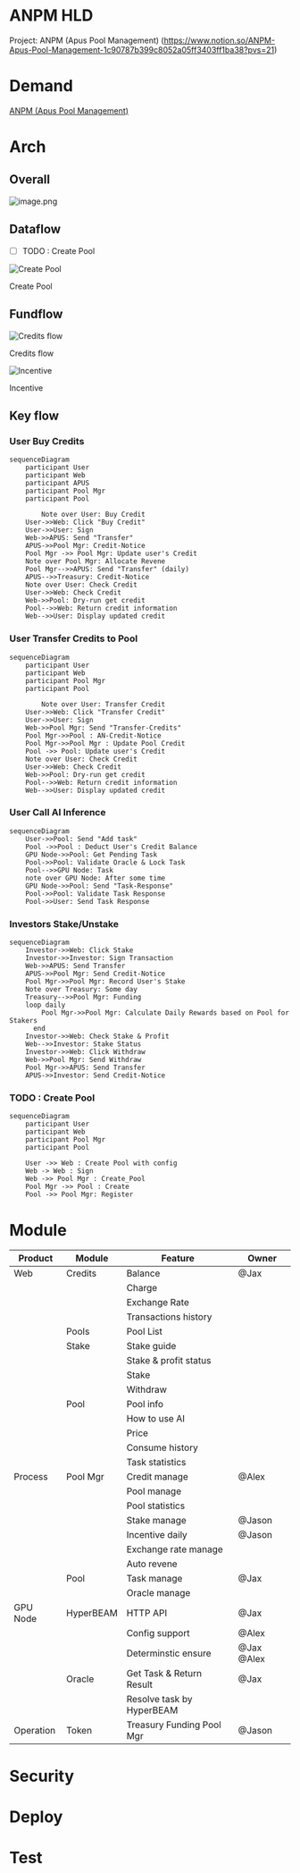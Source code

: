 # ANPM HLD

Project: ANPM (Apus Pool Management) (https://www.notion.so/ANPM-Apus-Pool-Management-1c90787b399c8052a05ff3403ff1ba38?pvs=21)

# Demand

[ANPM (Apus Pool Management)](https://www.notion.so/ANPM-Apus-Pool-Management-1c90787b399c8052a05ff3403ff1ba38?pvs=21) 

# Arch

## Overall

![image.png](ANPM%20HLD%201d00787b399c80dd8dc7c999d563a233/image.png)

## Dataflow

- [ ]  TODO : Create Pool

![Create Pool](ANPM%20HLD%201d00787b399c80dd8dc7c999d563a233/image%201.png)

Create Pool

## Fundflow

![Credits flow](ANPM%20HLD%201d00787b399c80dd8dc7c999d563a233/image%202.png)

Credits flow

![Incentive](ANPM%20HLD%201d00787b399c80dd8dc7c999d563a233/image%203.png)

Incentive

## Key flow

### User Buy Credits

```mermaid
sequenceDiagram
    participant User
    participant Web
    participant APUS
    participant Pool Mgr
    participant Pool

		Note over User: Buy Credit
    User->>Web: Click "Buy Credit"
    User->>User: Sign
    Web->>APUS: Send "Transfer"
    APUS->>Pool Mgr: Credit-Notice
    Pool Mgr ->> Pool Mgr: Update user's Credit
    Note over Pool Mgr: Allocate Revene
    Pool Mgr-->>APUS: Send "Transfer" (daily)
    APUS-->>Treasury: Credit-Notice
    Note over User: Check Credit
    User->>Web: Check Credit
    Web->>Pool: Dry-run get credit
    Pool-->>Web: Return credit information
    Web-->>User: Display updated credit

```

### User Transfer Credits to Pool

```mermaid
sequenceDiagram
    participant User
    participant Web
    participant Pool Mgr
    participant Pool

		Note over User: Transfer Credit
    User->>Web: Click "Transfer Credit"
    User->>User: Sign
    Web->>Pool Mgr: Send "Transfer-Credits"
    Pool Mgr->>Pool : AN-Credit-Notice
    Pool Mgr->>Pool Mgr : Update Pool Credit
    Pool ->> Pool: Update user's Credit
    Note over User: Check Credit
    User->>Web: Check Credit
    Web->>Pool: Dry-run get credit
    Pool-->>Web: Return credit information
    Web-->>User: Display updated credit
```

### User Call AI Inference

```mermaid
sequenceDiagram
    User->>Pool: Send "Add task"
    Pool ->>Pool : Deduct User's Credit Balance
    GPU Node->>Pool: Get Pending Task
    Pool->>Pool: Validate Oracle & Lock Task
    Pool-->>GPU Node: Task
    note over GPU Node: After some time
    GPU Node->>Pool: Send "Task-Response"
    Pool->>Pool: Validate Task Response
    Pool->>User: Send Task Response
```

### Investors Stake/Unstake

```mermaid
sequenceDiagram
    Investor->>Web: Click Stake
    Investor->>Investor: Sign Transaction
    Web->>APUS: Send Transfer
    APUS->>Pool Mgr: Send Credit-Notice
    Pool Mgr->>Pool Mgr: Record User's Stake
    Note over Treasury: Some day
    Treasury-->>Pool Mgr: Funding
    loop daily
	    Pool Mgr->>Pool Mgr: Calculate Daily Rewards based on Pool for Stakers
	  end
    Investor->>Web: Check Stake & Profit
    Web-->>Investor: Stake Status
    Investor->>Web: Click Withdraw
    Web->>Pool Mgr: Send Withdraw
    Pool Mgr->>APUS: Send Transfer
    APUS->>Investor: Send Credit-Notice

```

### TODO : Create Pool

```mermaid
sequenceDiagram
    participant User
    participant Web
    participant Pool Mgr
    participant Pool

    User ->> Web : Create Pool with config
    Web -> Web : Sign
    Web ->> Pool Mgr : Create_Pool
    Pool Mgr ->> Pool : Create
    Pool ->> Pool Mgr: Register
```

# Module

| Product | Module | Feature | Owner |
| --- | --- | --- | --- |
| Web | Credits | Balance | @Jax |
|  |  | Charge |  |
|  |  | Exchange Rate |  |
|  |  | Transactions history |  |
|  | Pools | Pool List |  |
|  | Stake | Stake guide |  |
|  |  | Stake & profit status |  |
|  |  | Stake |  |
|  |  | Withdraw |  |
|  | Pool | Pool info |  |
|  |  | How to use AI |  |
|  |  | Price |  |
|  |  | Consume history |  |
|  |  | Task statistics |  |
| Process | Pool Mgr | Credit manage | @Alex |
|  |  | Pool manage |  |
|  |  | Pool statistics |  |
|  |  | Stake manage | @Jason |
|  |  | Incentive daily | @Jason |
|  |  | Exchange rate manage |  |
|  |  | Auto revene |  |
|  | Pool | Task manage | @Jax |
|  |  | Oracle manage |  |
| GPU Node | HyperBEAM | HTTP API | @Jax |
|  |  | Config support | @Alex |
|  |  | Determinstic ensure | @Jax @Alex |
|  | Oracle | Get Task & Return Result | @Jax |
|  |  | Resolve task by HyperBEAM |  |
| Operation | Token | Treasury Funding Pool Mgr | @Jason |

# Security

# Deploy

# Test
